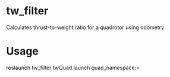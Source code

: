 # tw_filter

Calculates thrust-to-weight ratio for a quadrotor using odometry

# Usage

roslaunch tw\_filter twQuad.launch quad\_namespace:=<quadname>
